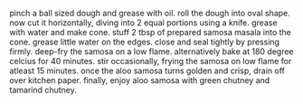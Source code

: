 pinch a ball sized dough and grease with oil.
roll the dough into oval shape.
now cut it horizontally, diving into 2 equal portions using a knife.
grease with water and make cone.
stuff 2 tbsp of prepared samosa masala into the cone.
grease little water on the edges.
close and seal tightly by pressing firmly.
deep-fry the samosa on a low flame. alternatively bake at 180 degree celcius for 40 minutes.
stir occasionally, frying the samosa on low flame for atleast 15 minutes.
once the aloo samosa turns golden and crisp, drain off over kitchen paper.
finally, enjoy aloo samosa with green chutney and tamarind chutney.
